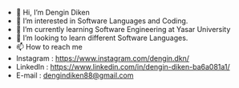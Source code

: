 - 👋 Hi, I’m Dengin Diken
- 👀 I’m interested in Software Languages and Coding.
- 🌱 I’m currently learning Software Engineering at Yasar University
- 💞️ I’m looking to learn different Software Languages.
- 📫 How to reach me 
- Instagram : https://www.instagram.com/dengin.dkn/
- LinkedIn  : https://www.linkedin.com/in/dengin-diken-ba6a081a1/
- E-mail    : dengindiken88@gmail.com
